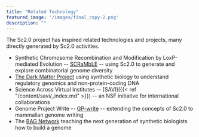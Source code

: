 ```yaml
---
title: "Related Technology"
featured_image: '/images/final_copy-2.png'
description: ""
---
```


The Sc2.0 project has inspired related technologies and projects, many
directly generated by Sc2.0 activities.

* Synthetic Chromosome Recombination and Modification by LoxP-mediated
  Evolution --
  [SCRaMbLE](https://genome.cshlp.org/content/26/1/36.full) -- using
  Sc2.0 to generate and explore combinatorial genome diversity
* [The Dark Matter Project](https://www.thedarkmatterproject.org)
  using synthetic biology to understand regulatory genomics and
  non-protein-coding DNA
* Science Across Virtual Institutes -- [SAVI]({{<  ref
  "/content/savi/_index.md" >}}) -- an NSF initiative for
  international collaborations
* Genome Project Write --
  [GP-write](https://engineeringbiologycenter.org) -- extending the
  concepts of Sc2.0 to mammalian genome writing
* The [BAG
Network](https://qubeshub.org/community/groups/bag/) teaching the next
generation of synthetic biologists how to build a genome


